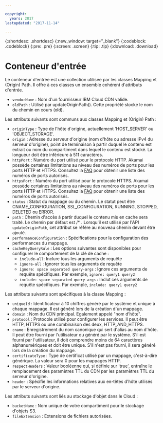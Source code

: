 ```yaml
---

copyright:
  years: 2017
lastupdated: "2017-11-14"

---
```


{:shortdesc: .shortdesc}
{:new_window: target="_blank"}
{:codeblock: .codeblock}
{:pre: .pre}
{:screen: .screen}
{:tip: .tip}
{:download: .download}

# Conteneur d'entrée
Le conteneur d'entrée est une collection utilisée par les classes Mapping et (Origin) Path. Il offre à ces classes un ensemble cohérent d'attributs d'entrée.

* `vendorName` : Nom d'un fournisseur IBM Cloud CDN valide.
* `oldPath` : Utilisé par updateOriginPath(). Cette propriété stocke le nom du chemin en cours (old).

Les attributs suivants sont communs aux classes Mapping et (Origin) Path :
* `originType` : Type de l'hôte d'origine, actuellement 'HOST_SERVER' ou 'OBJECT_STORAGE'.
* `origin` : Adresse du serveur d'origine (nom d'hôte ou adresse IPv4 du serveur d'origine), point de terminaison à partir duquel le contenu est extrait ou nom du compartiment dans lequel le contenu est stocké. La longueur doit être inférieure à 511 caractères.
* `httpPort` :  Numéro du port utilisé pour le protocole HTTP. Akamai possède certaines limitations au niveau des numéros de ports pour les ports HTTP et HTTPS. Consultez la [FAQ](faq.html#are-there-any-restrictions-on-what-http-and-https-port-numbers-are-allowed-for-akamai-) pour obtenir une liste des numéros de ports autorisés.
* `httpsPort` :  Numéro du port utilisé pour le protocole HTTPS. Akamai possède certaines limitations au niveau des numéros de ports pour les ports HTTP et HTTPS. Consultez la [FAQ](faq.html#are-there-any-restrictions-on-what-http-and-https-port-numbers-are-allowed-for-akamai-) pour obtenir une liste des numéros de ports autorisés.
* `status` :  Statut du mappage ou du chemin. Le statut peut être CNAME_CONFIGURATION, SSL_CONFIGURATION, RUNNING, STOPPED, DELETED ou ERROR.
* `path` : Chemin d'accès à partir duquel le contenu mis en cache sera traité. Le chemin par défaut est /\* . Lorsqu'il est utilisé par l'API `updateOriginPath`, cet attribut se réfère au nouveau chemin devant être ajouté. 
* `performanceConfiguration` : Spécifications pour la configuration des performances du mappage.
* `cacheKeyQueryRule` : Les options suivantes sont disponibles pour configurer le comportement de la clé de cache : 
  * `include-all`: Inclure tous les arguments de requête
  * `ignore-all` : Ignorer tous les arguments de requête
  * `ignore: space separated query-args` : Ignore ces arguments de requête spécifiques. Par exemple, `ignore: query1 query2`
  * `include: space separated query-args` : Inclut ces arguments de requête spécifiques. Par exemple, `include: query1 query2`

Les attributs suivants sont spécifiques à la classe Mapping :

* `uniqueId` : Identificateur à 10 chiffres généré par le système et unique à chaque mappage. Il est généré lors de la création d'un mappage.
* `domain` : Nom du CDN principal. Egalement appelé "nom d'hôte".
* `protocol` : Protocole utilisé pour configurer les services. Il peut être HTTP, HTTPS ou une combinaison des deux, HTTP_AND_HTTPS.
* `cname` : Enregistrement du nom canonique qui sert d'alias au nom d'hôte. Il peut être fourni par l'utilisateur ou généré par le système. S'il est fourni par l'utilisateur, il doit comprendre moins de 64 caractères alphanumériques et doit être unique. S'il n'est pas fourni, il sera généré lors de la création du mappage.
* `certificateType` : Type de certificat utilisé par un mappage, c'est-à-dire générique. La valeur sera 0 pour les mappages HTTP.
* `respectHeaders` : Valeur booléenne qui, si définie sur 'true', entraîne le remplacement des paramètres TTL du CDN par les paramètres TTL du serveur d'origine.
* `header` : Spécifie les informations relatives aux en-têtes d'hôte utilisés par le serveur d'origine.

Les attributs suivants sont liés au stockage d'objet dans le Cloud :  
* `bucketName` : Nom unique de votre compartiment pour le stockage d'objets S3.  
* `fileExtension` : Extensions de fichiers autorisées.

